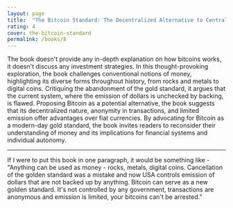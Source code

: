 ```yaml
---
layout: page
title:  "The Bitcoin Standard: The Decentralized Alternative to Central Banking - Saifedean Ammous"
rating: 4
cover: the-bitcoin-standard
permalink: /books/8
---
```

The book doesn't provide any in-depth explanation on how bitcoins works, it doesn't discuss
any investment strategies. In this thought-provoking exploration, the book challenges conventional notions of money,
highlighting its diverse forms throughout history, from rocks and metals to digital coins.
Critiquing the abandonment of the gold standard, it argues that the current system,
where the emission of dollars is unchecked by backing, is flawed. Proposing Bitcoin
as a potential alternative, the book suggests that its decentralized nature,
anonymity in transactions, and limited emission offer advantages over fiat currencies.
By advocating for Bitcoin as a modern-day gold standard, the book invites readers to reconsider their
understanding of money and its implications for financial systems and individual autonomy.


<hr>

If I were to put this book in one paragraph, it would be something like - "Anything can be used as money - rocks, metals, digital coins. 
Cancellation of the golden standard was a mistake and now USA controls emission of dollars that are not backed up by anything. Bitcoin can serve
as a new golden standard. It's not controlled by any government, transactions are anonymous and emission is limited, your bitcoins can't be
arrested."
